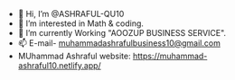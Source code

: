 - 👋 Hi, I’m @ASHRAFUL-QU10
- 👀 I’m interested in Math & coding.
- 🌱 I’m currently Working "AOOZUP BUSINESS SERVICE".
- 📫 E-mail- muhammadashrafulbusiness10@gmail.com
- MUhammad Ashraful website: https://muhammad-ashraful10.netlify.app/

<!---
ASHRAFUL-QU10/ASHRAFUL-QU10 is a ✨ special ✨ repository because its `README.md` (this file) appears on your GitHub profile.
You can click the Preview link to take a look at your changes.
--->
